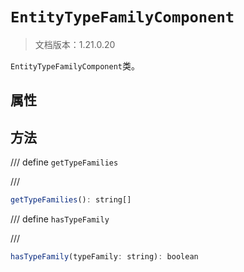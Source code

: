 # `EntityTypeFamilyComponent`

> 文档版本：1.21.0.20

`EntityTypeFamilyComponent`类。

## 属性

## 方法

/// define
`getTypeFamilies`


///

```js
getTypeFamilies(): string[]
```


/// define
`hasTypeFamily`


///

```js
hasTypeFamily(typeFamily: string): boolean
```


